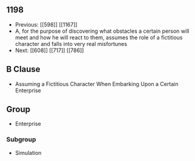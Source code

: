 ## 1198
- Previous: [[598]] [[1167]] 
- A, for the purpose of discovering what obstacles a certain person will meet and how he will react to them, assumes the role of a fictitious character and falls into very real misfortunes
- Next: [[608]] [[717]] [[786]] 

## B Clause
- Assuming a Fictitious Character When Embarking  Upon a Certain Enterprise

## Group
- Enterprise

### Subgroup
- Simulation

